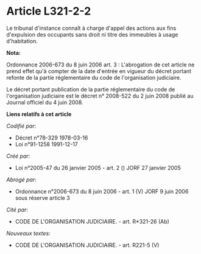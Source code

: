 # Article L321-2-2

Le tribunal d'instance connaît à charge d'appel des actions aux fins d'expulsion des occupants sans droit ni titre des
immeubles à usage d'habitation.

**Nota:**

Ordonnance 2006-673 du 8 juin 2006 art. 3 : L'abrogation de cet article ne prend effet qu'à compter de la date d'entrée en
vigueur du décret portant refonte de la partie réglementaire du code de l'organisation judiciaire.

Le décret portant publication de la partie réglementaire du code de l'organisation judiciaire est le décret n° 2008-522 du 2
juin 2008 publié au Journal officiel du 4 juin 2008.

**Liens relatifs à cet article**

_Codifié par_:

  - Décret n°78-329 1978-03-16
  - Loi n°91-1258 1991-12-17

_Créé par_:

  - Loi n°2005-47 du 26 janvier 2005 - art. 2 () JORF 27 janvier 2005

_Abrogé par_:

  - Ordonnance n°2006-673 du 8 juin 2006 - art. 1 (V) JORF 9 juin 2006 sous réserve article 3

_Cité par_:

  - CODE DE L'ORGANISATION JUDICIAIRE. - art. R*321-26 (Ab)

_Nouveaux textes_:

  - CODE DE L'ORGANISATION JUDICIAIRE. - art. R221-5 (V)
